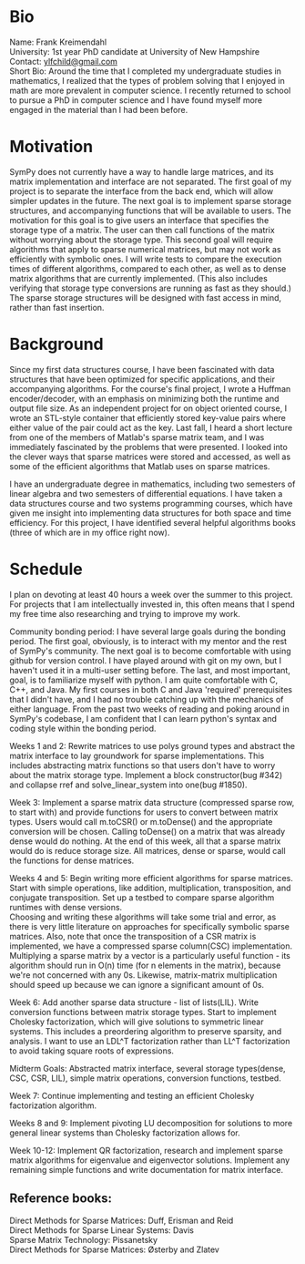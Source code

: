 # Bio

Name: Frank Kreimendahl  
University: 1st year PhD candidate at University of New Hampshire  
Contact: ylfchild@gmail.com  
Short Bio: Around the time that I completed my undergraduate studies in mathematics, I realized that the types of problem solving that I enjoyed in math are more prevalent in computer science. I recently returned to school to pursue a PhD in computer science and I have found myself more engaged in the material than I had been before.


# Motivation

SymPy does not currently have a way to handle large matrices, and its matrix implementation and interface are not separated. The first goal of my project is to separate the interface from the back end, which will allow simpler updates in the future. The next goal is to implement sparse storage structures, and accompanying functions that will be available to users. The motivation for this goal is to give users an interface that specifies the storage type of a matrix. The user can then call functions of the matrix without worrying about the storage type. This second goal will require algorithms that apply to sparse numerical matrices, but may not work as efficiently with symbolic ones. I will write tests to compare the execution times of different algorithms, compared to each other, as well as to dense matrix algorithms that are currently implemented. (This also includes verifying that storage type conversions are running as fast as they should.) The sparse storage structures will be designed with fast access in mind, rather than fast insertion.


# Background

Since my first data structures course, I have been fascinated with data structures that have been optimized for specific applications, and their accompanying algorithms. For the course's final project, I wrote a Huffman encoder/decoder, with an emphasis on minimizing both the runtime and output file size. As an independent project for on object oriented course, I wrote an STL-style container that efficiently stored key-value pairs where either value of the pair could act as the key. Last fall, I heard a short lecture from one of the members of Matlab's sparse matrix team, and I was immediately fascinated by the problems that were presented. I looked into the clever ways that sparse matrices were stored and accessed, as well as some of the efficient algorithms that Matlab uses on sparse matrices.


I have an undergraduate degree in mathematics, including two semesters of linear algebra and two semesters of differential equations. I have taken a data structures course and two systems programming courses, which have given me insight into implementing data structures for both space and time efficiency. For this project, I have identified several helpful algorithms books (three of which are in my office right now).


# Schedule

I plan on devoting at least 40 hours a week over the summer to this project. For projects that I am intellectually invested in, this often means that I spend my free time also researching and trying to improve my work.


Community bonding period: 
I have several large goals during the bonding period. The first goal, obviously, is to interact with my mentor and the rest of SymPy's community. The next goal is to become comfortable with using github for version control. I have played around with git on my own, but I haven't used it in a multi-user setting before. The last, and most important, goal, is to familiarize myself with python. I am quite comfortable with C, C++, and Java. My first courses in both C and Java 'required' prerequisites that I didn't have, and I had no trouble catching up with the mechanics of either language. From the past two weeks of reading and poking around in SymPy's codebase, I am confident that I can learn python's syntax and coding style within the bonding period.

Weeks 1 and 2:
Rewrite matrices to use polys ground types and abstract the matrix interface to lay groundwork for sparse implementations.
This includes abstracting matrix functions so that users don't have to worry about the matrix storage type. Implement a block constructor(bug #342) and collapse rref and solve_linear_system into one(bug #1850).

Week 3:
Implement a sparse matrix data structure (compressed sparse row, to start with) and provide functions for users to convert between matrix types. Users would call m.toCSR() or m.toDense() and the appropriate conversion will be chosen. Calling toDense() on a matrix that was already dense would do nothing. At the end of this week, all that a sparse matrix would do is reduce storage size. All matrices, dense or sparse, would call the functions for dense matrices.

Weeks 4 and 5:
Begin writing more efficient algorithms for sparse matrices. Start with simple operations, like addition, multiplication, transposition, and conjugate transposition. Set up a testbed to compare sparse algorithm runtimes with dense versions.  
Choosing and writing these algorithms will take some trial and error, as there is very little literature on approaches for specifically symbolic sparse matrices.
Also, note that once the transposition of a CSR matrix is implemented, we have a compressed sparse column(CSC) implementation.  
Multiplying a sparse matrix by a vector is a particularly useful function - its algorithm should run in O(n) time (for n elements in the matrix), because we're not concerned with any 0s. Likewise, matrix-matrix multiplication should speed up because we can ignore a significant amount of 0s.

Week 6:
Add another sparse data structure - list of lists(LIL). Write conversion functions between matrix storage types. Start to implement Cholesky factorization, which will give solutions to symmetric linear systems. This includes a preordering algorithm to preserve sparsity, and analysis. I want to use an LDL^T factorization rather than LL^T factorization to avoid taking square roots of expressions.

Midterm Goals: Abstracted matrix interface, several storage types(dense, CSC, CSR, LIL), simple matrix operations, conversion functions, testbed.

Week 7:
Continue implementing and testing an efficient Cholesky factorization algorithm.

Weeks 8 and 9:
Implement pivoting LU decomposition for solutions to more general linear systems than Cholesky factorization allows for. 

Week 10-12: Implement QR factorization, research and implement sparse matrix algorithms for eigenvalue and eigenvector solutions. Implement any remaining simple functions and write documentation for matrix interface.


## Reference books:
Direct Methods for Sparse Matrices: Duff, Erisman and Reid  
Direct Methods for Sparse Linear Systems: Davis  
Sparse Matrix Technology: Pissanetsky  
Direct Methods for Sparse Matrices: Østerby and Zlatev  